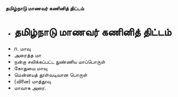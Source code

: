 **தமிழ்நாடு மாணவர் கணினித் திட்டம்**
- # தமிழ்நாடு மாணவர் கணினித் திட்டம்
- n. மாவு
- அரைத்த மா
- நன்கு சலிக்கப்பட்ட நுண்ணிய மாப்பொருள்
- கோதுமை மாவு
- மென்னயத் தூள்வடிவான பொருள்
- (வினை) மாத்தூவு
- மாவாக அரை.

